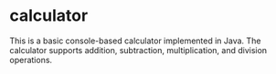 # calculator
 
This is a basic console-based calculator implemented in Java. The calculator supports addition, subtraction, multiplication, and division operations.

